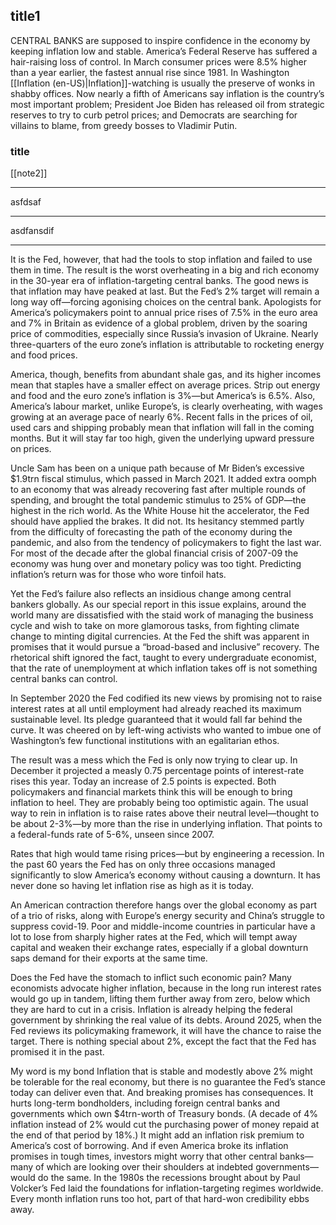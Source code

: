 
## title1


CENTRAL BANKS are supposed to inspire confidence in the economy by keeping inflation low and stable. America’s Federal Reserve has suffered a hair-raising loss of control. In March consumer prices were 8.5% higher than a year earlier, the fastest annual rise since 1981. In Washington [[Inflation (en-US)|Inflation]]-watching is usually the preserve of wonks in shabby offices. Now nearly a fifth of Americans say inflation is the country’s most important problem; President Joe Biden has released oil from strategic reserves to try to curb petrol prices; and Democrats are searching for villains to blame, from greedy bosses to Vladimir Putin.

### title
[[note2]]

---
asfdsaf

---
asdfansdif

---
It is the Fed, however, that had the tools to stop inflation and failed to use them in time. The result is the worst overheating in a big and rich economy in the 30-year era of inflation-targeting central banks. The good news is that inflation may have peaked at last. But the Fed’s 2% target will remain a long way off—forcing agonising choices on the central bank. Apologists for America’s policymakers point to annual price rises of 7.5% in the euro area and 7% in Britain as evidence of a global problem, driven by the soaring price of commodities, especially since Russia’s invasion of Ukraine. Nearly three-quarters of the euro zone’s inflation is attributable to rocketing energy and food prices.

America, though, benefits from abundant shale gas, and its higher incomes mean that staples have a smaller effect on average prices. Strip out energy and food and the euro zone’s inflation is 3%—but America’s is 6.5%. Also, America’s labour market, unlike Europe’s, is clearly overheating, with wages growing at an average pace of nearly 6%. Recent falls in the prices of oil, used cars and shipping probably mean that inflation will fall in the coming months. But it will stay far too high, given the underlying upward pressure on prices.

Uncle Sam has been on a unique path because of Mr Biden’s excessive $1.9trn fiscal stimulus, which passed in March 2021. It added extra oomph to an economy that was already recovering fast after multiple rounds of spending, and brought the total pandemic stimulus to 25% of GDP—the highest in the rich world. As the White House hit the accelerator, the Fed should have applied the brakes. It did not. Its hesitancy stemmed partly from the difficulty of forecasting the path of the economy during the pandemic, and also from the tendency of policymakers to fight the last war. For most of the decade after the global financial crisis of 2007-09 the economy was hung over and monetary policy was too tight. Predicting inflation’s return was for those who wore tinfoil hats.

Yet the Fed’s failure also reflects an insidious change among central bankers globally. As our special report in this issue explains, around the world many are dissatisfied with the staid work of managing the business cycle and wish to take on more glamorous tasks, from fighting climate change to minting digital currencies. At the Fed the shift was apparent in promises that it would pursue a “broad-based and inclusive” recovery. The rhetorical shift ignored the fact, taught to every undergraduate economist, that the rate of unemployment at which inflation takes off is not something central banks can control.

In September 2020 the Fed codified its new views by promising not to raise interest rates at all until employment had already reached its maximum sustainable level. Its pledge guaranteed that it would fall far behind the curve. It was cheered on by left-wing activists who wanted to imbue one of Washington’s few functional institutions with an egalitarian ethos.

The result was a mess which the Fed is only now trying to clear up. In December it projected a measly 0.75 percentage points of interest-rate rises this year. Today an increase of 2.5 points is expected. Both policymakers and financial markets think this will be enough to bring inflation to heel. They are probably being too optimistic again. The usual way to rein in inflation is to raise rates above their neutral level—thought to be about 2-3%—by more than the rise in underlying inflation. That points to a federal-funds rate of 5-6%, unseen since 2007.

Rates that high would tame rising prices—but by engineering a recession. In the past 60 years the Fed has on only three occasions managed significantly to slow America’s economy without causing a downturn. It has never done so having let inflation rise as high as it is today.

An American contraction therefore hangs over the global economy as part of a trio of risks, along with Europe’s energy security and China’s struggle to suppress covid-19. Poor and middle-income countries in particular have a lot to lose from sharply higher rates at the Fed, which will tempt away capital and weaken their exchange rates, especially if a global downturn saps demand for their exports at the same time.

Does the Fed have the stomach to inflict such economic pain? Many economists advocate higher inflation, because in the long run interest rates would go up in tandem, lifting them further away from zero, below which they are hard to cut in a crisis. Inflation is already helping the federal government by shrinking the real value of its debts. Around 2025, when the Fed reviews its policymaking framework, it will have the chance to raise the target. There is nothing special about 2%, except the fact that the Fed has promised it in the past.

My word is my bond
Inflation that is stable and modestly above 2% might be tolerable for the real economy, but there is no guarantee the Fed’s stance today can deliver even that. And breaking promises has consequences. It hurts long-term bondholders, including foreign central banks and governments which own $4trn-worth of Treasury bonds. (A decade of 4% inflation instead of 2% would cut the purchasing power of money repaid at the end of that period by 18%.) It might add an inflation risk premium to America’s cost of borrowing. And if even America broke its inflation promises in tough times, investors might worry that other central banks—many of which are looking over their shoulders at indebted governments—would do the same. In the 1980s the recessions brought about by Paul Volcker’s Fed laid the foundations for inflation-targeting regimes worldwide. Every month inflation runs too hot, part of that hard-won credibility ebbs away.
